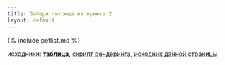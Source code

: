 ```yaml
---
title: Забери питомца из приюта 2
layout: default
---
```


{% include petlist.md %}

исходники: 
<a href="https://github.com/feelsofti/feelsofti.github.io/blob/main/_data/pets.csv"><b>таблица</b></a>, 
<a href="https://github.com/feelsofti/feelsofti.github.io/blob/main/_includes/petlist.md">скрипт рендеринга</a>, 
<a href="https://github.com/feelsofti/feelsofti.github.io/blob/main/pets/index.md">исходник данной страницы</a>
